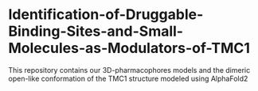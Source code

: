 # Identification-of-Druggable-Binding-Sites-and-Small-Molecules-as-Modulators-of-TMC1

This repository contains our 3D-pharmacophores models and the dimeric open-like conformation of the
TMC1 structure modeled using AlphaFold2

